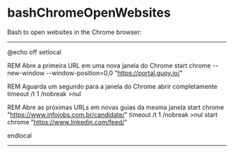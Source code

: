 # bashChromeOpenWebsites
Bash to open websites in the Chrome browser:

___
@echo off
setlocal

REM Abre a primeira URL em uma nova janela do Chrome
start chrome --new-window --window-position=0,0  "https://portal.gupy.io/"

REM Aguarda um segundo para a janela do Chrome abrir completamente
timeout /t 1 /nobreak >nul

REM Abre as próximas URLs em novas guias da mesma janela
start chrome "https://www.infojobs.com.br/candidate/"
timeout /t 1 /nobreak >nul
start chrome "https://www.linkedin.com/feed/"

endlocal
___
